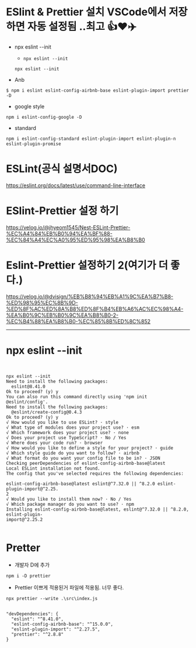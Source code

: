 # ESlint & Prettier 설치 VSCode에서 저장하면 자동 설정됨 ..최고 👍❤️✈️

- npx eslint --init

  - ```npx eslint --init```
  
  ```
  npx eslint --init
  ```

- Anb

```
$ npm i eslint eslint-config-airbnb-base eslint-plugin-import prettier -D
```


- google style
```
npm i eslint-config-google -D
```

- standard

```
npm i eslint-config-standard eslint-plugin-import eslint-plugin-n eslint-plugin-promise
```

# ESLint(공식 설명서DOC)

https://eslint.org/docs/latest/use/command-line-interface


# ESlint-Prettier 설정 하기 
 
https://velog.io/@jhyeom1545/Nest-ESLint-Prettier-%EC%A4%84%EB%B0%94%EA%BF%88-%EC%84%A4%EC%A0%95%ED%95%98%EA%B8%B0


# Eslint-Prettier 설정하기 2(여기가 더 좋다.)

https://velog.io/@dvisign/%EB%B8%94%EB%A1%9C%EA%B7%B8-%ED%98%95%EC%8B%9D-%ED%8F%AC%ED%8A%B8%ED%8F%B4%EB%A6%AC%EC%98%A4-%EA%B0%9C%EB%B0%9C%EA%B8%B0-2-%EC%B4%88%EA%B8%B0-%EC%85%8B%ED%8C%852

<hr>

# npx eslint --init

```


npx eslint --init
Need to install the following packages:
  eslint@8.41.0
Ok to proceed? (y) y
You can also run this command directly using 'npm init @eslint/config'.
Need to install the following packages:
  @eslint/create-config@0.4.3
Ok to proceed? (y) y
√ How would you like to use ESLint? · style
√ What type of modules does your project use? · esm
√ Which framework does your project use? · none
√ Does your project use TypeScript? · No / Yes
√ Where does your code run? · browser
√ How would you like to define a style for your project? · guide
√ Which style guide do you want to follow? · airbnb
√ What format do you want your config file to be in? · JSON
Checking peerDependencies of eslint-config-airbnb-base@latest
Local ESLint installation not found.
The config that you've selected requires the following dependencies:

eslint-config-airbnb-base@latest eslint@^7.32.0 || ^8.2.0 eslint-plugin-import@^2.25.
2
√ Would you like to install them now? · No / Yes
√ Which package manager do you want to use? · npm
Installing eslint-config-airbnb-base@latest, eslint@^7.32.0 || ^8.2.0, eslint-plugin-
import@^2.25.2  
  
```

# Pretter

- 개발자 D에 추가

```
npm i -D prettier
```


- Prettier 이쁘게 적용된거 파일에 적용됨. 너무 좋다.

```
npx prettier --write .\src\index.js
```





```

"devDependencies": {
  "eslint": "^8.41.0",
  "eslint-config-airbnb-base": "^15.0.0",
  "eslint-plugin-import": "^2.27.5",
  "prettier": "^2.8.8"
}
  
```
